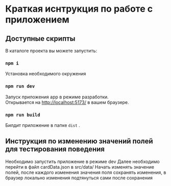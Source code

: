 # Краткая иснтрукция по работе с приложением

## Доступные скрипты

В каталоге проекта вы можете запустить:

### `npm i`

Установка необходимого окружения

### `npm run dev`

Запуск приложения app в режиме разработки.\
Открывается на [http://localhost:5173/](http://localhost:5173/) в вашем браузере.

### `npm run build`

Билдит приложение в папке `dist` .

## Инструкция по изменению значений полей для тестирования поведения 

Необходимо запустить приложение в режиме dev
Далее необходимо перейти в файл cardData.json в src/data/
Начать изменять значение полей, после каждого изменения значения поля сохранять изменения, в браузер локально изменения подтянуться сами после сохранения





